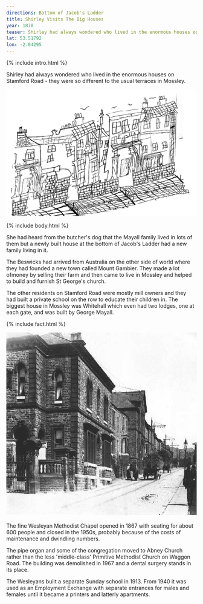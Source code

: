 ```yaml
---
directions: Bottom of Jacob's Ladder
title: Shirley Visits The Big Houses
year: 1878
teaser: Shirley had always wondered who lived in the enormous houses on Stamford Road - they were so different to the usual terraces in Mossley. 
lat: 53.51792
lon: -2.04295
---
```


{% include intro.html %}

Shirley had always wondered who lived in the enormous houses on Stamford Road - they were so different to the usual terraces in Mossley.

![](/images/stops/dog/Trail_Dog_6.png)

{% include body.html %}

She had heard from the butcher's dog that the Mayall family lived in lots of them but a newly built house at the bottom of Jacob's Ladder had a new family living in it. 

The Beswicks had arrived from Australia on the other side of world where they had founded a new town called Mount Gambier. They made a lot ofmoney by selling their farm and then came to live in Mossley and helped to build and furnish St George's church. 

The other residents on Stamford Road were mostly mill owners and they had built a private school on the row to educate their children in. The biggest house in Mossley was Whitehall which even had two lodges, one at each gate, and was built by George Mayall.

{% include fact.html %}

![](/images/stops/dog/Trail_Dog_6b.png)

The fine Wesleyan Methodist Chapel opened in 1867 with seating for about 600 people and closed in the 1950s, probably because of the costs of maintenance and dwindling numbers.

The pipe organ and some of the congregation moved to Abney Church rather than the less 'middle-class' Primitive Methodist Church on Waggon Road. The building was demolished in 1967 and a dental surgery stands in its place.

The Wesleyans built a separate Sunday school in 1913. From 1940 it was used as an Employment Exchange with separate entrances for males and females until it became a printers and latterly apartments.


